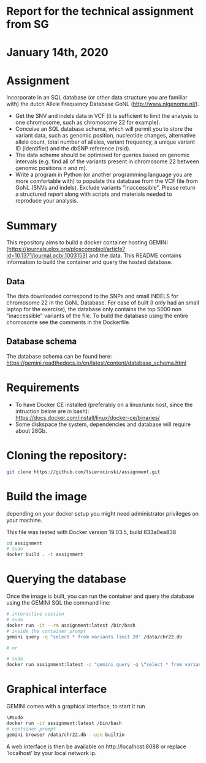 # Report for the technical assignment from SG
# January 14th, 2020


# Assignment

Incorporate in an SQL database (or other data structure you are familiar with) the dutch Allele Frequency Database GoNL (http://www.nlgenome.nl/).
- Get the SNV and indels data in VCF (it is sufficient to limit the analysis to one chromosome, such as chromosome 22 for example).
- Conceive an SQL database schema, which will permit you to store the variant data, such as genomic position, nucleotide changes, alternative allele count, total number of alleles, variant frequency, a unique variant ID (identifier) and the dbSNP reference (rsid).
- The data scheme should be optimised for queries based on genomic intervals (e.g. find all of the variants present in chromosome 22 between genomic positions n and m).
- Write a program in Python (or another programming language you are more comfortable with) to populate this database from the VCF file from GoNL (SNVs and indels). Exclude variants "Inaccessible".
Please return a structured report along with scripts and materials needed to reproduce your analysis.


# Summary
This repository aims to build a docker container hosting GEMINI [https://journals.plos.org/ploscompbiol/article?id=10.1371/journal.pcbi.1003153] and the data. This README contains information to build the container and query the hosted database.

## Data
The data downloaded correspond to the SNPs and small INDELS for chromosome 22 in the GoNL Database. For ease of built (I only had an small laptop for the exercise), the database only contains the top 5000 non "inaccessible" variants of the file. To build the database using the entire chomosome see the comments in the Dockerfile.

## Database schema
The database schema can be found here: https://gemini.readthedocs.io/en/latest/content/database_schema.html

# Requirements
- To have Docker CE installed (preferably on a linux/unix host, since the intruction below are in bash): https://docs.docker.com/install/linux/docker-ce/binaries/
- Some diskspace the system, dependencies and database will require about 28Gb.

# Cloning the repository:

```bash
git clone https://github.com/tsierocinski/assignment.git
```

# Build the image

depending on your docker setup you might need administrator privileges on your machine.

This file was tested with Docker version 19.03.5, build 633a0ea838

```bash
cd assignment
# sudo
docker build . -t assignment
```

# Querying the database

Once the image is built, you can run the container and query the database using the GEMINI SQL the command line:

```bash
# interactive session
# sudo
docker run -it --rm assignment:latest /bin/bash
# inside the container prompt
gemini query -q "select * from variants limit 20" /data/chr22.db

# or

# sudo 
docker run assignment:latest -c "gemini query -q \"select * from variants limit 20\" /data/chr22.db"

```

# Graphical interface

GEMINI comes with a graphical interface, to start it run

```bash
\#sudo
docker run -it assignment:latest /bin/bash
# contsiner prompt
gemini browser /data/chr22.db --use builtin
```

A web interface is then be available on http://localhost:8088 or replace 'localhost' by your local network ip.


